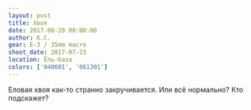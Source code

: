 ```yaml
---
layout: post
title: Хвоя
date: 2017-08-20 00:00:00
author: К.С.
gear: E-3 / 35mm macro
shoot_date: 2017-07-23
location: Ёль-база
colors: ['040601', '061301']
---
```

Еловая хвоя как-то странно закручивается. Или всё нормально? Кто подскажет?
